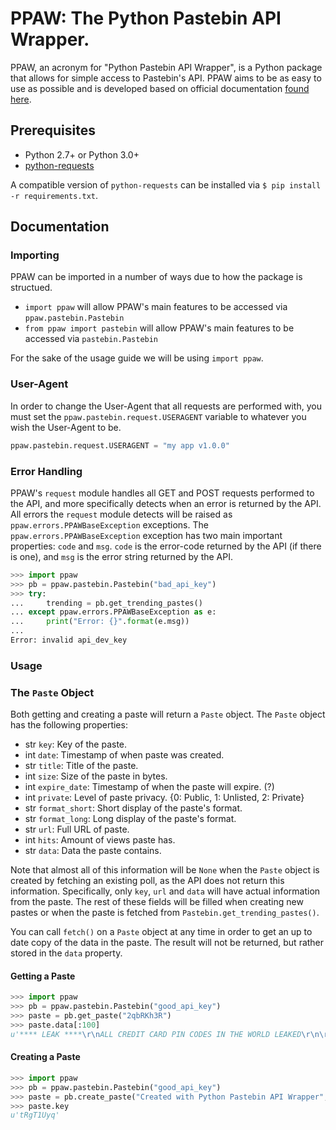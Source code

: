 # PPAW: The Python Pastebin API Wrapper.

PPAW, an acronym for "Python Pastebin API Wrapper", is a Python package that allows for simple access to Pastebin's API. PPAW aims to be as easy to use as possible and is developed based on official documentation [found here](http://pastebin.com/api).

## Prerequisites

* Python 2.7+ or Python 3.0+
* [python-requests](https://requests.kennethreitz.org/)

A compatible version of `python-requests` can be installed via `$ pip install -r requirements.txt`.

## Documentation

### Importing

PPAW can be imported in a number of ways due to how the package is structued.

* `import ppaw` will allow PPAW's main features to be accessed via `ppaw.pastebin.Pastebin`
* `from ppaw import pastebin` will allow PPAW's main features to be accessed via `pastebin.Pastebin`

For the sake of the usage guide we will be using `import ppaw`.

### User-Agent

In order to change the User-Agent that all requests are performed with, you must set the `ppaw.pastebin.request.USERAGENT` variable to whatever you wish the User-Agent to be.

```python
ppaw.pastebin.request.USERAGENT = "my app v1.0.0"
```

### Error Handling

PPAW's `request` module handles all GET and POST requests performed to the API, and more specifically detects when an error is returned by the API. All errors the `request` module detects will be raised as `ppaw.errors.PPAWBaseException` exceptions. The `ppaw.errors.PPAWBaseException` exception has two main important properties: `code` and `msg`. `code` is the error-code returned by the API (if there is one), and `msg` is the error string returned by the API.

```python
>>> import ppaw
>>> pb = ppaw.pastebin.Pastebin("bad_api_key")
>>> try:
...     trending = pb.get_trending_pastes()
... except ppaw.errors.PPAWBaseException as e:
...     print("Error: {}".format(e.msg))
...
Error: invalid api_dev_key
```

### Usage

### The `Paste` Object

Both getting and creating a paste will return a `Paste` object. The `Paste` object has the following properties:

* str `key`: Key of the paste.
* int `date`: Timestamp of when paste was created.
* str `title`: Title of the paste.
* int `size`: Size of the paste in bytes.
* int `expire_date`: Timestamp of when the paste will expire. (?)
* int `private`: Level of paste privacy. {0: Public, 1: Unlisted, 2: Private}
* str `format_short`: Short display of the paste's format.
* str `format_long`: Long display of the paste's format.
* str `url`: Full URL of paste.
* int `hits`: Amount of views paste has.
* str `data`: Data the paste contains.

Note that almost all of this information will be `None` when the `Paste` object is created by fetching an existing poll, as the API does not return this information. Specifically, only `key`, `url` and `data` will have actual information from the paste. The rest of these fields will be filled when creating new pastes or when the paste is fetched from `Pastebin.get_trending_pastes()`.

You can call `fetch()` on a `Paste` object at any time in order to get an up to date copy of the data in the paste. The result will not be returned, but rather stored in the `data` property.

#### Getting a Paste

```python
>>> import ppaw
>>> pb = ppaw.pastebin.Pastebin("good_api_key")
>>> paste = pb.get_paste("2qbRKh3R")
>>> paste.data[:100]
u'**** LEAK ****\r\nALL CREDIT CARD PIN CODES IN THE WORLD LEAKED\r\n\r\n0000 0001 0002 0003 0004 0005 0006 '
```

#### Creating a Paste

```python
>>> import ppaw
>>> pb = ppaw.pastebin.Pastebin("good_api_key")
>>> paste = pb.create_paste("Created with Python Pastebin API Wrapper", "ppaw test", "python", 1, "N", True)
>>> paste.key
u'tRgT1Uyq'
```
